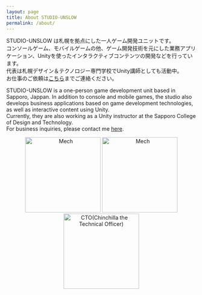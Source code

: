 ```yaml
---
layout: page
title: About STUDIO-UNSLOW
permalink: /about/
---
```


STUDIO-UNSLOW は札幌を拠点にした一人ゲーム開発ユニットです。  
コンソールゲーム、モバイルゲームの他、ゲーム開発技術を元にした業務アプリケーション、Unityを使ったインタラクティブコンテンツの開発などを行っています。  
代表は札幌デザイン＆テクノロジー専門学校でUnity講師としても活動中。  
お仕事のご依頼は[こちら](mailto:contact@unslow.com)までご連絡ください。

STUDIO-UNSLOW is a one-person game development unit based in Sapporo, Jappan.
In addition to console and mobile games, the studio also develops business applications based on game development technologies, as well as interactive content using Unity.  
Currently, they are also working as a Unity instructor at the Sapporo College of Design and Technology.  
For business inquiries, please contact me [here](mailto:contact@unslow.com).  
  
<center>
<img src="{{site.baseurl}}/assets/images/mech00.png" alt="Mech" width="200">
<img src="{{site.baseurl}}/assets/images/mech01.png" alt="Mech" width="200">
<img src="{{site.baseurl}}/assets/images/cto00.jpg" alt="CTO(Chinchilla the Technical Officer)" width="200">
</center>

